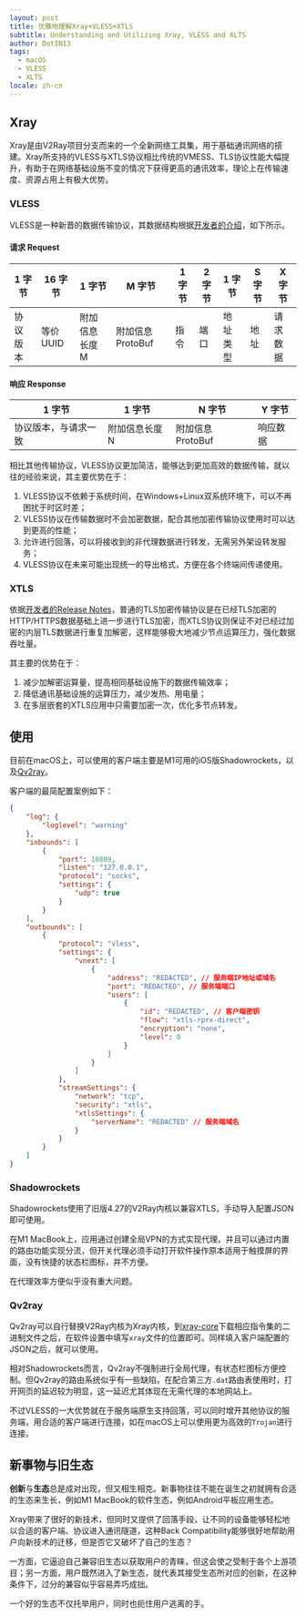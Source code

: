```yaml
---
layout: post
title: 优雅地理解Xray+VLESS+XTLS
subtitle: Understanding and Utilizing Xray, VLESS and XLTS
author: DotIN13
tags:
  - macOS
  - VLESS
  - XLTS
locale: zh-cn
---
```


## Xray

Xray是由V2Ray项目分支而来的一个全新网络工具集，用于基础通讯网络的搭建。Xray所支持的VLESS与XTLS协议相比传统的VMESS、TLS协议性能大幅提升，有助于在网络基础设施不变的情况下获得更高的通讯效率，理论上在传输速度、资源占用上有极大优势。

### VLESS

VLESS是一种新晋的数据传输协议，其数据结构根据[开发者的介绍](https://github.com/v2ray/v2ray-core/issues/2636)，如下所示。

#### 请求 Request

| 1 字节   | 16 字节   | 1 字节         | M 字节            | 1 字节 | 2 字节 | 1 字节   | S 字节 | X 字节   |
| -------- | --------- | -------------- | ----------------- | ------ | ------ | -------- | ------ | -------- |
| 协议版本 | 等价 UUID | 附加信息长度 M | 附加信息 ProtoBuf | 指令   | 端口   | 地址类型 | 地址   | 请求数据 |

#### 响应 Response

| 1 字节               | 1 字节         | N 字节            | Y 字节   |
| -------------------- | -------------- | ----------------- | -------- |
| 协议版本，与请求一致 | 附加信息长度 N | 附加信息 ProtoBuf | 响应数据 |

相比其他传输协议，VLESS协议更加简洁，能够达到更加高效的数据传输，就以往的经验来说，其主要优势在于：

1. VLESS协议不依赖于系统时间，在Windows+Linux双系统环境下，可以不再困扰于时区时差；
2. VLESS协议在传输数据时不会加密数据，配合其他加密传输协议使用时可以达到更高的性能；
3. 允许进行回落，可以将接收到的非代理数据进行转发，无需另外架设转发服务；
4. VLESS协议在未来可能出现统一的导出格式，方便在各个终端间传递使用。

### XTLS

依据[开发者的Release Notes](https://github.com/rprx/v2ray-vless/releases/tag/xtls)，普通的TLS加密传输协议是在已经TLS加密的HTTP/HTTPS数据基础上进一步进行TLS加密，而XTLS协议则保证不对已经过加密的内层TLS数据进行重复加解密，这样能够极大地减少节点运算压力，强化数据吞吐量。

其主要的优势在于：

1. 减少加解密运算量，提高相同基础设施下的数据传输效率；
2. 降低通讯基础设施的运算压力，减少发热、用电量；
3. 在多层嵌套的XTLS应用中只需要加密一次，优化多节点转发。

## 使用

目前在macOS上，可以使用的客户端主要是M1可用的iOS版Shadowrockets，以及[Qv2ray](https://github.com/Qv2ray/Qv2ray)。

客户端的最简配置案例如下：

```json
{
    "log": {
        "loglevel": "warning"
    },
    "inbounds": [
        {
            "port": 10809,
            "listen": "127.0.0.1",
            "protocol": "socks",
            "settings": {
                "udp": true
            }
        }
    ],
    "outbounds": [
        {
            "protocol": "vless",
            "settings": {
                "vnext": [
                    {
                        "address": "REDACTED", // 服务端IP地址或域名
                        "port": "REDACTED", // 服务端端口
                        "users": [
                            {
                                "id": "REDACTED", // 客户端密钥
                                "flow": "xtls-rprx-direct",
                                "encryption": "none",
                                "level": 0
                            }
                        ]
                    }
                ]
            },
            "streamSettings": {
                "network": "tcp",
                "security": "xtls",
                "xtlsSettings": {
                    "serverName": "REDACTED" // 服务端域名
                }
            }
        }
    ]
}
```



### Shadowrockets

Shadowrockets使用了旧版4.27的V2Ray内核以兼容XTLS，手动导入配置JSON即可使用。

在M1 MacBook上，应用通过创建全局VPN的方式实现代理，并且可以通过内置的路由功能实现分流，但开关代理必须手动打开软件操作原本适用于触摸屏的界面，没有快捷的状态栏图标，并不方便。

在代理效率方便似乎没有重大问题。

### Qv2ray

Qv2ray可以自行替换V2Ray内核为Xray内核，到[xray-core](https://github.com/XTLS/Xray-core/releases)下载相应指令集的二进制文件之后，在软件设置中填写`xray`文件的位置即可。同样填入客户端配置的JSON之后，就可以使用。

相对Shadowrockets而言，Qv2ray不强制进行全局代理，有状态栏图标方便控制。但Qv2ray的路由系统似乎有一些缺陷，在配合第三方`.dat`路由表使用时，打开网页的延迟较为明显，这一延迟尤其体现在无需代理的本地网站上。

不过VLESS的一大优势就在于服务端原生支持回落，可以同时增开其他协议的服务端，用合适的客户端进行连接，如在macOS上可以使用更为高效的`Trojan`进行连接。

## 新事物与旧生态

**创新**与**生态**总是成对出现，但又相生相克。新事物往往不能在诞生之初就拥有合适的生态来生长，例如M1 MacBook的软件生态，例如Android平板应用生态。

Xray带来了很好的新技术，但同时又提供了回落手段，让不同的设备能够轻松地以合适的客户端、协议进入通讯隧道，这种Back Compatibility能够很好地帮助用户向新技术的迁移，但是否它又破坏了自己的生态？

一方面，它逼迫自己兼容旧生态以获取用户的青睐，但这会使之受制于各个上游项目；另一方面，用户既然进入了新生态，就代表其接受生态所对应的创新，在这种条件下，过分的兼容似乎容易弄巧成拙。

一个好的生态不仅托举用户，同时也扼住用户逃离的手。
